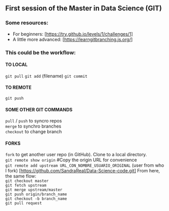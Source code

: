 ## First session of the Master in Data Science (GIT)

### Some resources:
* For beginners: [https://try.github.io/levels/1/challenges/1]
* A little more advanced: [https://learngitbranching.js.org/]

### This could be the workflow:
####  TO LOCAL
`git pull`
`git add` (filename)
`git commit`

#### TO REMOTE
`git push`  

#### SOME OTHER GIT COMMANDS
`pull` / `push` to syncro repos  
`merge` to synchro branches  
`checkout` to change branch  

#### FORKS
`fork` to get another user repo (in GitHub). Clone to a local directory.  
`git remote show origin` #Copy the origin URL for convenience  
`git remote add upstream URL_CON_NOMBRE_USUARIO_ORIGINAL` (user from who I fork) [https://github.com/SandraReal/Data-Science-code.git]
From here, the same flow:  
`git checkout master`  
`git fetch upstream`  
`git merge upstream/master`  
`git push origin/branch_name`  
`git checkout -b branch_name`  
`git pull request`
